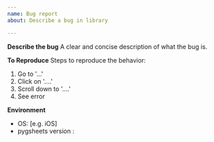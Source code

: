 ```yaml
---
name: Bug report
about: Describe a bug in library

---
```


**Describe the bug**
A clear and concise description of what the bug is.

**To Reproduce**
Steps to reproduce the behavior:
1. Go to '...'
2. Click on '....'
3. Scroll down to '....'
4. See error

**Environment**
 - OS: [e.g. iOS]
- pygsheets version :
